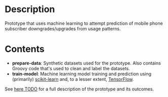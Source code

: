 # Description
Prototype that uses machine learning to attempt prediction of mobile phone subscriber downgrades/upgrades from usage patterns.

# Contents
- __prepare-data__: Synthetic datasets used for the prototype. Also contains Groovy code
that's used to clean and label the datasets.
- __train-model__: Machine learning model training and prediction using (primarily)
[scikit-learn](http://scikit-learn.org/stable/index.html) and, to a lesser extent,
[TensorFlow](https://www.tensorflow.org/).

See [here TODO]() for a full description of the prototype and its outcomes.

